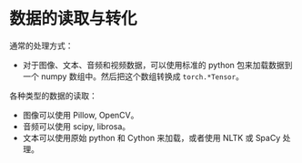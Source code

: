 

# 数据的读取与转化

通常的处理方式：

- 对于图像、文本、音频和视频数据，可以使用标准的 python 包来加载数据到一个 numpy 数组中。然后把这个数组转换成 `torch.*Tensor`。


各种类型的数据的读取：

-  图像可以使用 Pillow, OpenCV。
-  音频可以使用 scipy, librosa。
-  文本可以使用原始 python 和 Cython 来加载，或者使用 NLTK 或 SpaCy 处理。
